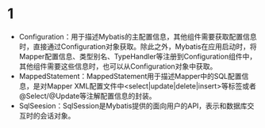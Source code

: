 # 1



- Configuration：用于描述Mybatis的主配置信息，其他组件需要获取配置信息时，直接通过Configuration对象获取。除此之外，Mybatis在应用启动时，将Mapper配置信息、类型别名、TypeHandler等注册到Configuration组件中，其他组件需要这些信息时，也可以从Configuration对象中获取。
- MappedStatement：MappedStatement用于描述Mapper中的SQL配置信息，是对Mapper XML配置文件中<select|update|delete|insert>等标签或者@Select/@Update等注解配置信息的封装。
- SqlSeesion：SqlSession是Mybatis提供的面向用户的API，表示和数据库交互时的会话对象。
